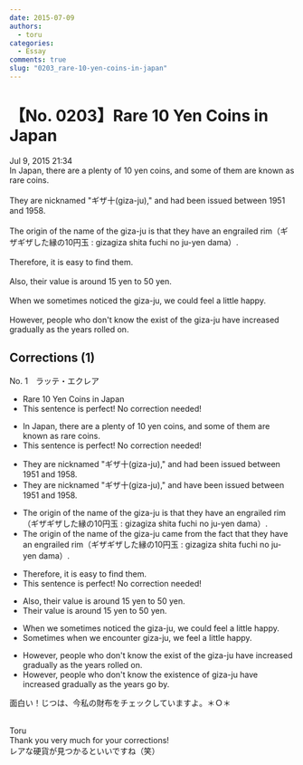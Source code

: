 ```yaml
---
date: 2015-07-09
authors:
  - toru
categories:
  - Essay
comments: true
slug: "0203_rare-10-yen-coins-in-japan"
---
```


# 【No. 0203】Rare 10 Yen Coins in Japan
<div class="date">Jul 9, 2015 21:34</div>
<div id="post"><div id="body_show_ori">
In Japan, there are a plenty of 10 yen coins, and some of them are known as rare coins.<br/><br/>They are nicknamed "ギザ十(giza-ju)," and had been issued between 1951 and 1958.<br/><br/>The origin of the name of the giza-ju is that they have an engrailed rim（ギザギザした縁の10円玉 : gizagiza shita fuchi no ju-yen dama）.<br/><br/>Therefore, it is easy to find them.<br/><br/>Also, their value is around 15 yen to 50 yen.<br/><br/>When we sometimes noticed the giza-ju, we could feel a little happy.<br/><br/>However, people who don't know the exist of the giza-ju have increased gradually as the years rolled on.
</div></div>

<!-- more -->


## Corrections (1)
<div id="block"><div class="first_name"> No. 1　<span class="just_name">ラッテ・エクレア</span></div><div id="block2">
<ul class="correction_field">
<li class="incorrect">Rare 10 Yen Coins in Japan</li>
<li class="corrected perfect">This sentence is perfect! No correction needed!</li>
</ul>
<ul class="correction_field">
<li class="incorrect">In Japan, there are a plenty of 10 yen coins, and some of them are known as rare coins.</li>
<li class="corrected perfect">This sentence is perfect! No correction needed!</li>
</ul>
<ul class="correction_field">
<li class="incorrect">They are nicknamed "ギザ十(giza-ju)," and had been issued between 1951 and 1958.</li>
<li class="corrected correct">
They are nicknamed "ギザ十(giza-ju)," and have been issued between 1951 and 1958.
</li>
</ul>
<ul class="correction_field">
<li class="incorrect">The origin of the name of the giza-ju is that they have an engrailed rim（ギザギザした縁の10円玉 : gizagiza shita fuchi no ju-yen dama）.</li>
<li class="corrected correct">
The origin of the name of the giza-ju came from the fact that they have an engrailed rim（ギザギザした縁の10円玉 : gizagiza shita fuchi no ju-yen dama）.
</li>
</ul>
<ul class="correction_field">
<li class="incorrect">Therefore, it is easy to find them.</li>
<li class="corrected perfect">This sentence is perfect! No correction needed!</li>
</ul>
<ul class="correction_field">
<li class="incorrect">Also, their value is around 15 yen to 50 yen.</li>
<li class="corrected correct">
Their value is around 15 yen to 50 yen.
</li>
</ul>
<ul class="correction_field">
<li class="incorrect">When we sometimes noticed the giza-ju, we could feel a little happy.</li>
<li class="corrected correct">
Sometimes when we encounter giza-ju, we feel a little happy. 
</li>
</ul>
<ul class="correction_field">
<li class="incorrect">However, people who don't know the exist of the giza-ju have increased gradually as the years rolled on.</li>
<li class="corrected correct">
However, people who don't know the existence of giza-ju have increased gradually as the years go by.
</li>
</ul>
<p class="comment_small">
 面白い！じつは、今私の財布をチェックしていますよ。＊Ｏ＊
 <br/>
 <br/>
</p>

</div><div class="name"><span class="just_name">Toru</span><br>
Thank you very much for your corrections!<br/>レアな硬貨が見つかるといいですね（笑）
</div>
</div>
